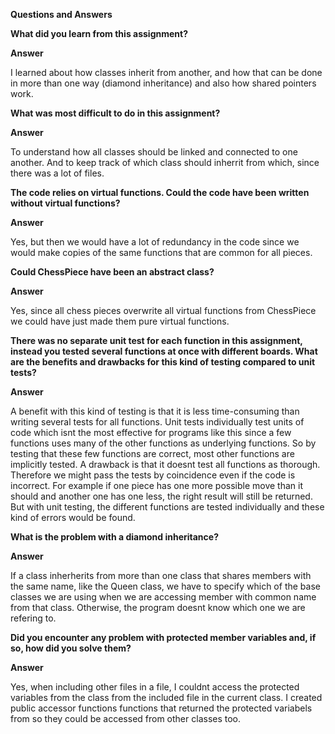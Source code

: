 **Questions and Answers**

**What did you learn from this assignment?**

**Answer**

I learned about how classes inherit from another, and how that can be done in more than one way (diamond inheritance) and also how shared pointers work.


**What was most difficult to do in this assignment?**

**Answer**

To understand how all classes should be linked and connected to one another. And to keep track of which class should inherrit from which, since there was a lot of files.

**The code relies on virtual functions. Could the code have been written without virtual functions?**

**Answer**

Yes, but then we would have a lot of redundancy in the code since we would make copies of the same functions that are common for all pieces.

**Could ChessPiece have been an abstract class?**

**Answer**

Yes, since all chess pieces overwrite all virtual functions from ChessPiece we could have just made them pure virtual functions.

**There was no separate unit test for each function in this assignment, instead you tested several functions at once with different boards. What are the benefits and drawbacks for this kind of testing compared to unit tests?**

**Answer**

A benefit with this kind of testing is that it is less time-consuming than writing several tests for all functions. Unit tests individually test units of code which isnt the most effective for programs like this since a few functions uses many of the other functions as underlying functions. So by testing that these few functions are correct, most other functions are implicitly tested. A drawback is that it doesnt test all functions as thorough. Therefore we might pass the tests by coincidence even if the code is incorrect. For example if one piece has one more possible move than it should and another one has one less, the right result will still be returned. But with unit testing, the different functions are tested individually and these kind of errors would be found.
 

**What is the problem with a diamond inheritance?**

**Answer**

If a class inherherits from more than one class  that shares members with the same name, like the Queen class, we have to specify which of the base classes we are using when we are accessing member with common name from that class. Otherwise, the program doesnt know which one we are refering to.

**Did you encounter any problem with protected member variables and, if so, how did you solve them?**

**Answer**

Yes, when including other files in a file, I couldnt access the protected variables from the class from the included file in the current class. I created public accessor functions functions that returned the protected variabels from so they could be accessed from other classes too.
